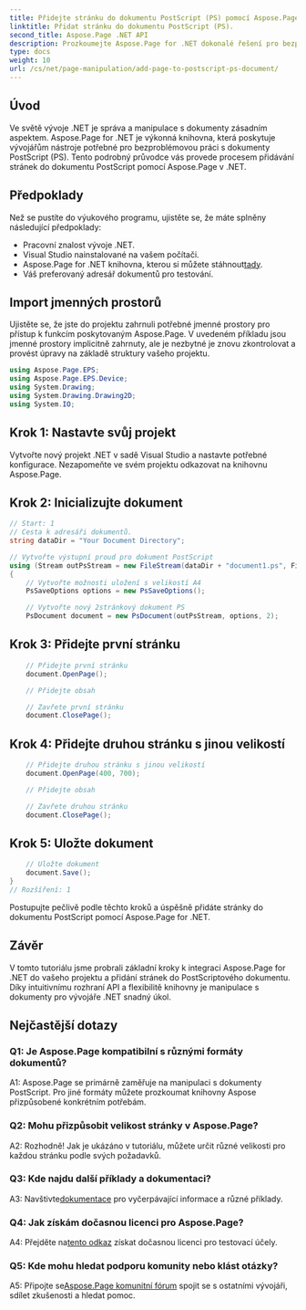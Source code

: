 ```yaml
---
title: Přidejte stránku do dokumentu PostScript (PS) pomocí Aspose.Page
linktitle: Přidat stránku do dokumentu PostScript (PS).
second_title: Aspose.Page .NET API
description: Prozkoumejte Aspose.Page for .NET dokonalé řešení pro bezproblémovou manipulaci s PostScriptovými dokumenty ve vašich projektech .NET.
type: docs
weight: 10
url: /cs/net/page-manipulation/add-page-to-postscript-ps-document/
---
```

## Úvod

Ve světě vývoje .NET je správa a manipulace s dokumenty zásadním aspektem. Aspose.Page for .NET je výkonná knihovna, která poskytuje vývojářům nástroje potřebné pro bezproblémovou práci s dokumenty PostScript (PS). Tento podrobný průvodce vás provede procesem přidávání stránek do dokumentu PostScript pomocí Aspose.Page v .NET.

## Předpoklady

Než se pustíte do výukového programu, ujistěte se, že máte splněny následující předpoklady:

- Pracovní znalost vývoje .NET.
- Visual Studio nainstalované na vašem počítači.
-  Aspose.Page for .NET knihovna, kterou si můžete stáhnout[tady](https://releases.aspose.com/page/net/).
- Váš preferovaný adresář dokumentů pro testování.

## Import jmenných prostorů

Ujistěte se, že jste do projektu zahrnuli potřebné jmenné prostory pro přístup k funkcím poskytovaným Aspose.Page. V uvedeném příkladu jsou jmenné prostory implicitně zahrnuty, ale je nezbytné je znovu zkontrolovat a provést úpravy na základě struktury vašeho projektu.

```csharp
using Aspose.Page.EPS;
using Aspose.Page.EPS.Device;
using System.Drawing;
using System.Drawing.Drawing2D;
using System.IO;
```

## Krok 1: Nastavte svůj projekt

Vytvořte nový projekt .NET v sadě Visual Studio a nastavte potřebné konfigurace. Nezapomeňte ve svém projektu odkazovat na knihovnu Aspose.Page.

## Krok 2: Inicializujte dokument

```csharp
// Start: 1
// Cesta k adresáři dokumentů.
string dataDir = "Your Document Directory";

// Vytvořte výstupní proud pro dokument PostScript
using (Stream outPsStream = new FileStream(dataDir + "document1.ps", FileMode.Create))
{
    // Vytvořte možnosti uložení s velikostí A4
    PsSaveOptions options = new PsSaveOptions();

    // Vytvořte nový 2stránkový dokument PS
    PsDocument document = new PsDocument(outPsStream, options, 2);
```

## Krok 3: Přidejte první stránku

```csharp
    // Přidejte první stránku
    document.OpenPage();

    // Přidejte obsah

    // Zavřete první stránku
    document.ClosePage();
```

## Krok 4: Přidejte druhou stránku s jinou velikostí

```csharp
    // Přidejte druhou stránku s jinou velikostí
    document.OpenPage(400, 700);

    // Přidejte obsah

    // Zavřete druhou stránku
    document.ClosePage();
```

## Krok 5: Uložte dokument

```csharp
    // Uložte dokument
    document.Save();
}
// Rozšíření: 1
```

Postupujte pečlivě podle těchto kroků a úspěšně přidáte stránky do dokumentu PostScript pomocí Aspose.Page for .NET.

## Závěr

V tomto tutoriálu jsme probrali základní kroky k integraci Aspose.Page for .NET do vašeho projektu a přidání stránek do PostScriptového dokumentu. Díky intuitivnímu rozhraní API a flexibilitě knihovny je manipulace s dokumenty pro vývojáře .NET snadný úkol.

## Nejčastější dotazy

### Q1: Je Aspose.Page kompatibilní s různými formáty dokumentů?

A1: Aspose.Page se primárně zaměřuje na manipulaci s dokumenty PostScript. Pro jiné formáty můžete prozkoumat knihovny Aspose přizpůsobené konkrétním potřebám.

### Q2: Mohu přizpůsobit velikost stránky v Aspose.Page?

A2: Rozhodně! Jak je ukázáno v tutoriálu, můžete určit různé velikosti pro každou stránku podle svých požadavků.

### Q3: Kde najdu další příklady a dokumentaci?

 A3: Navštivte[dokumentace](https://reference.aspose.com/page/net/) pro vyčerpávající informace a různé příklady.

### Q4: Jak získám dočasnou licenci pro Aspose.Page?

 A4: Přejděte na[tento odkaz](https://purchase.aspose.com/temporary-license/) získat dočasnou licenci pro testovací účely.

### Q5: Kde mohu hledat podporu komunity nebo klást otázky?

 A5: Připojte se[Aspose.Page komunitní fórum](https://forum.aspose.com/c/page/39) spojit se s ostatními vývojáři, sdílet zkušenosti a hledat pomoc.